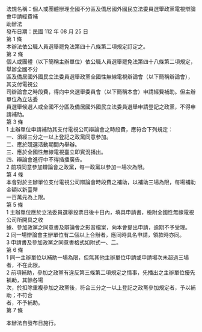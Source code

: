 法規名稱：個人或團體辦理全國不分區及僑居國外國民立法委員選舉政黨電視辯論會申請經費補  
助辦法  
發布日期：民國 112 年 08 月 25 日  
第 1 條  
本辦法依公職人員選舉罷免法第四十八條第二項規定訂定之。  
第 2 條  
個人或團體（以下簡稱主辦單位）依公職人員選舉罷免法第四十八條第二項規定，舉辦全國不分  
區及僑居國外國民立法委員選舉政黨全國性無線電視辯論會（以下簡稱辯論會），其支付電視公  
司辯論會之時段費，得向中央選舉委員會（以下簡稱本會）申請經費補助。但主辦單位為立法委  
員選舉候選人或全國不分區及僑居國外國民立法委員選舉申請登記之政黨，不得申請補助。  
第 3 條  
1 主辦單位申請補助其支付電視公司辯論會之時段費，應符合下列規定：  
一、須經三分之一以上登記之政黨同意參加。  
二、應於競選活動期間內舉辦。  
三、應於全國性無線電視臺立即實況播出。  
四、辯論會進行中不得插播廣告。  
2 前項同意參加辯論會之政黨，每一政黨以參加一場次為限。  
第 4 條  
本會對於主辦單位支付電視公司辯論會時段費之補助，以補助三場為限，每場補助金額以新臺幣  
一百萬元為上限。  
第 5 條  
1 主辦單位應於立法委員選舉投票日後十日內，填具申請書，檢附全國性無線電視公司所開具之收  
據、參加政黨之同意書及辯論會之影音檔案，向本會提出申請，逾期不予受理。  
2 同一場辯論會主辦單位有二個以上合辦者，應同時具名申請，領款時亦同。  
3 申請書及參加政黨之同意書格式如附式一、二。  
第 6 條  
1 同一主辦單位以補助一場為限，但無其他主辦單位申請或申請場次未超過三場者，不在此限。  
2 前項補助，參加之政黨有違反第三條第二項規定之情事，先播出之主辦單位優先補助，其餘各場  
次，於扣除重複參加之政黨後，符合三分之一以上登記之政黨參加規定者，予以補助；不符合  
者，不予補助。  
第 7 條  


本辦法自發布日施行。  


